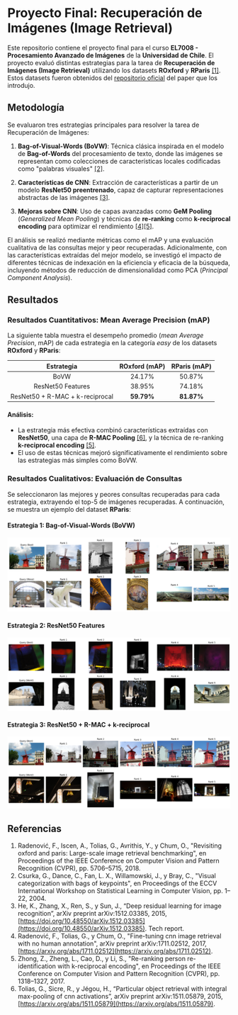 # Proyecto Final: Recuperación de Imágenes (Image Retrieval)

Este repositorio contiene el proyecto final para el curso **EL7008 - Procesamiento Avanzado de Imágenes** de la **Universidad de Chile**. El proyecto evaluó distintas estrategias para la tarea de **Recuperación de Imágenes (Image Retrieval)** utilizando los datasets **ROxford** y **RParis** [[1]](#referencias). Estos datasets fueron obtenidos del [repositorio oficial](https://github.com/filipradenovic/revisitop) del paper que los introdujo.

## Metodología
Se evaluaron tres estrategias principales para resolver la tarea de Recuperación de Imágenes:

1. **Bag-of-Visual-Words (BoVW)**: Técnica clásica inspirada en el modelo de **Bag-of-Words** del procesamiento de texto, donde las imágenes se representan como colecciones de características locales codificadas como "palabras visuales" [[2]](#referencias).

2. **Características de CNN**: Extracción de características a partir de un modelo **ResNet50 preentrenado**, capaz de capturar representaciones abstractas de las imágenes [[3]](#referencias).

3. **Mejoras sobre CNN**: Uso de capas avanzadas como **GeM Pooling** (*Generalized Mean Pooling*) y técnicas de **re-ranking** como **k-reciprocal encoding** para optimizar el rendimiento [[4]](#referencias)[[5]](#referencias).


El análisis se realizó mediante métricas como el mAP y una evaluación cualitativa de las consultas mejor y peor recuperadas. Adicionalmente, con las características extraídas del mejor modelo, se investigó el impacto de diferentes técnicas de indexación en la eficiencia y eficacia de la búsqueda, incluyendo métodos de reducción de dimensionalidad como PCA (*Principal Component Analysis*).

## Resultados

### Resultados Cuantitativos: Mean Average Precision (mAP)

La siguiente tabla muestra el desempeño promedio (*mean Average Precision*, mAP) de cada estrategia en la categoría *easy* de los datasets **ROxford** y **RParis**:

|          **Estrategia**         | **ROxford (mAP)** |  **RParis (mAP)** |
|:-------------------------------:|:-----------:|:-----------:|
|               BoVW              |    24.17%   |    50.87%   |
|        ResNet50 Features        |    38.95%   |    74.18%   |
| ResNet50 + R-MAC + k-reciprocal | **59.79%** | **81.87%** |

#### **Análisis:** 
- La estrategia más efectiva combinó características extraídas con **ResNet50**, una capa de **R-MAC Pooling** [[6]](#referencias), y la técnica de re-ranking **k-reciprocal encoding** [[5]](#referencias).
- El uso de estas técnicas mejoró significativamente el rendimiento sobre las estrategias más simples como BoVW.

### Resultados Cualitativos: Evaluación de Consultas

Se seleccionaron las mejores y peores consultas recuperadas para cada estrategia, extrayendo el top-5 de imágenes recuperadas. A continuación, se muestra un ejemplo del dataset **RParis**:

#### **Estrategia 1: Bag-of-Visual-Words (BoVW)**
![](/Figuras/queries_estrategia_1.png)

#### **Estrategia 2: ResNet50 Features**
![](/Figuras/queries_estrategia_2.png)

#### **Estrategia 3: ResNet50 + R-MAC + k-reciprocal**
![](/Figuras/queries_estrategia_3.png)



## Referencias
1. Radenović, F., Iscen, A., Tolias, G., Avrithis, Y., y Chum, O., "Revisiting oxford and paris: Large-scale image retrieval benchmarking", en Proceedings of the IEEE Conference on Computer Vision and Pattern Recognition (CVPR), pp. 5706–5715, 2018.
2. Csurka, G., Dance, C., Fan, L. X., Willamowski, J., y Bray, C., "Visual categorization with bags of keypoints", en Proceedings of the ECCV International Workshop on Statistical Learning in Computer Vision, pp. 1–22, 2004.
3. He, K., Zhang, X., Ren, S., y Sun, J., “Deep residual learning for image recognition”, arXiv preprint arXiv:1512.03385, 2015, [https://doi.org/10.48550/arXiv.1512.03385](https://doi.org/10.48550/arXiv.1512.03385). Tech report.
4. Radenović, F., Tolias, G., y Chum, O., "Fine-tuning cnn image retrieval with no human annotation", arXiv preprint arXiv:1711.02512, 2017, [https://arxiv.org/abs/1711.02512](https://arxiv.org/abs/1711.02512).
5. Zhong, Z., Zheng, L., Cao, D., y Li, S., "Re-ranking person re-identification with k-reciprocal encoding", en Proceedings of the IEEE Conference on Computer Vision and Pattern Recognition (CVPR), pp. 1318–1327, 2017.
6. Tolias, G., Sicre, R., y Jégou, H., “Particular object retrieval with integral max-pooling of cnn activations”, arXiv preprint arXiv:1511.05879, 2015, [https://arxiv.org/abs/1511.05879](https://arxiv.org/abs/1511.05879).
